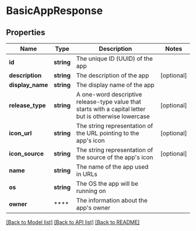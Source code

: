 # BasicAppResponse

## Properties
Name | Type | Description | Notes
------------ | ------------- | ------------- | -------------
**id** | **string** | The unique ID (UUID) of the app | 
**description** | **string** | The description of the app | [optional] 
**display_name** | **string** | The display name of the app | 
**release_type** | **string** | A one-word descriptive release-type value that starts with a capital letter but is otherwise lowercase | [optional] 
**icon_url** | **string** | The string representation of the URL pointing to the app&#39;s icon | [optional] 
**icon_source** | **string** | The string representation of the source of the app&#39;s icon | [optional] 
**name** | **string** | The name of the app used in URLs | 
**os** | **string** | The OS the app will be running on | 
**owner** | **** | The information about the app&#39;s owner | 

[[Back to Model list]](../README.md#documentation-for-models) [[Back to API list]](../README.md#documentation-for-api-endpoints) [[Back to README]](../README.md)

